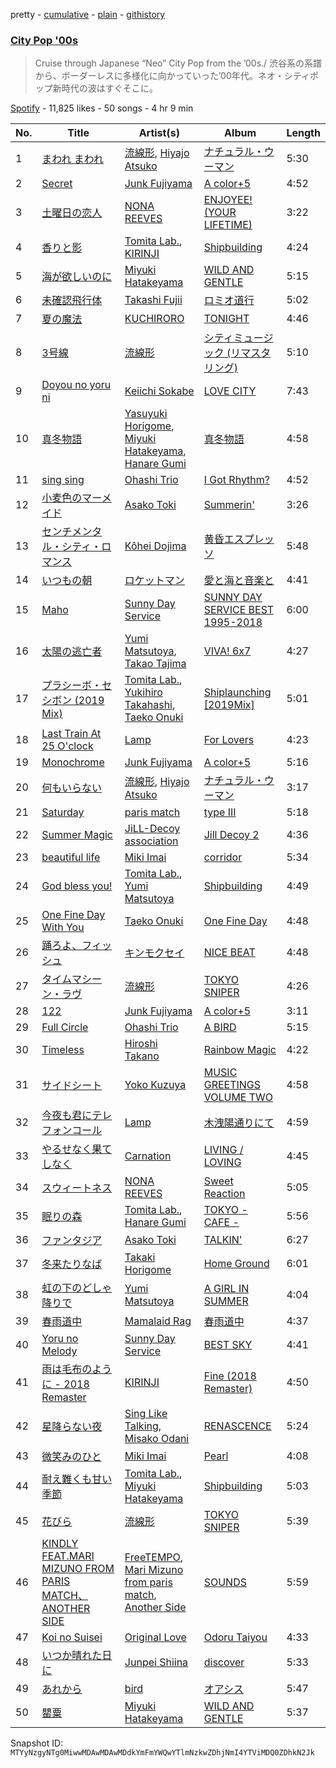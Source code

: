 pretty - [cumulative](/playlists/cumulative/37i9dQZF1DX0cgcWoYFXZp.md) - [plain](/playlists/plain/37i9dQZF1DX0cgcWoYFXZp) - [githistory](https://github.githistory.xyz/mackorone/spotify-playlist-archive/blob/main/playlists/plain/37i9dQZF1DX0cgcWoYFXZp)

### [City Pop '00s](https://open.spotify.com/playlist/37i9dQZF1DX0cgcWoYFXZp)

> Cruise through Japanese “Neo” City Pop from the ’00s./ 渋谷系の系譜から、ボーダーレスに多様化に向かっていった’00年代。ネオ・シティポップ新時代の波はすぐそこに。

[Spotify](https://open.spotify.com/user/spotify) - 11,825 likes - 50 songs - 4 hr 9 min

| No. | Title | Artist(s) | Album | Length |
|---|---|---|---|---|
| 1 | [まわれ まわれ](https://open.spotify.com/track/7xlx0W7xtkgjIYQAdmF2x7) | [流線形](https://open.spotify.com/artist/1gBNLiQMaCcBdQ9fIP4ltM), [Hiyajo Atsuko](https://open.spotify.com/artist/4RM51G7sDVxP0jo5uGODKf) | [ナチュラル・ウーマン](https://open.spotify.com/album/6lCpLIlpthX9bCvYHbMxLj) | 5:30 |
| 2 | [Secret](https://open.spotify.com/track/1IUIsNQCMkRXcBnFR9odXF) | [Junk Fujiyama](https://open.spotify.com/artist/53n2ZPbUwV55wVWwAiz64J) | [A color+5](https://open.spotify.com/album/6yxOaU5H0KLZ1ssYS1oO2g) | 4:52 |
| 3 | [土曜日の恋人](https://open.spotify.com/track/6QPxwu1ANmwojiIkMhw12L) | [NONA REEVES](https://open.spotify.com/artist/2C6HFF5xLM3rUfCEuZ3q2I) | [ENJOYEE! \(YOUR LIFETIME\)](https://open.spotify.com/album/3IUuDVlRHTRask5D6qM9Tf) | 3:22 |
| 4 | [香りと影](https://open.spotify.com/track/7lfibSBnB10b7KzmCOj7yt) | [Tomita Lab.](https://open.spotify.com/artist/0nmnnGl422TngJtYeEj5vD), [KIRINJI](https://open.spotify.com/artist/0O1UtbTe4ca7HabaiMhYZ7) | [Shipbuilding](https://open.spotify.com/album/3AaZ0g8PEvAbziKyvhsPai) | 4:24 |
| 5 | [海が欲しいのに](https://open.spotify.com/track/3UMuI3Do2J7cLp9D4opEnr) | [Miyuki Hatakeyama](https://open.spotify.com/artist/1EoUchyiJeXQqhGBANhbiI) | [WILD AND GENTLE](https://open.spotify.com/album/2pBg1hE7WVqOLri4aQTepx) | 5:15 |
| 6 | [未確認飛行体](https://open.spotify.com/track/77LMizNt1rTxojfMt9sL7t) | [Takashi Fujii](https://open.spotify.com/artist/50CvRcUXhLkVVN6jGH9X12) | [ロミオ道行](https://open.spotify.com/album/5y0t6zh6FB8FjVZK4ANeBI) | 5:02 |
| 7 | [夏の魔法](https://open.spotify.com/track/4TSuIRGTLoHeCz1Njv6dpB) | [KUCHIRORO](https://open.spotify.com/artist/13ABeGOEjgDMOp8rAAg1lA) | [TONIGHT](https://open.spotify.com/album/1mYzruTSwymSdYfe5ChiBp) | 4:46 |
| 8 | [3号線](https://open.spotify.com/track/33X2BynK6JcdImh2S1nH8F) | [流線形](https://open.spotify.com/artist/1gBNLiQMaCcBdQ9fIP4ltM) | [シティミュージック \(リマスタリング\)](https://open.spotify.com/album/19bB89Jjgd0xogUWKsOGbI) | 5:10 |
| 9 | [Doyou no yoru ni](https://open.spotify.com/track/74M5rVQTod4U1hIXBpbZ4C) | [Keiichi Sokabe](https://open.spotify.com/artist/5L2Y03AcUOXCgvRMTy2Gwq) | [LOVE CITY](https://open.spotify.com/album/7v4AQJ7pGrqqLGrC1XGnbn) | 7:43 |
| 10 | [真冬物語](https://open.spotify.com/track/0Sufsd6ssifoWXXkrTvaw0) | [Yasuyuki Horigome](https://open.spotify.com/artist/1HWivlGf6KbIyxhTlTAlnj), [Miyuki Hatakeyama](https://open.spotify.com/artist/1EoUchyiJeXQqhGBANhbiI), [Hanare Gumi](https://open.spotify.com/artist/2nyUb9foGvK7AlESn5DCte) | [真冬物語](https://open.spotify.com/album/03TK4SkQREOHRLEFm1vDKE) | 4:58 |
| 11 | [sing sing](https://open.spotify.com/track/5su6NPdyWBcCluMcUJvS2x) | [Ohashi Trio](https://open.spotify.com/artist/5BANJdBRihIaUpzjqAec7E) | [I Got Rhythm?](https://open.spotify.com/album/7nTlXzNcnMlIBLdSrkgSva) | 4:52 |
| 12 | [小麦色のマーメイド](https://open.spotify.com/track/5gcFA0NZLvLeRW7BY7eqZF) | [Asako Toki](https://open.spotify.com/artist/4VIGlACQnSacU0b1HTLA7y) | [Summerin'](https://open.spotify.com/album/6L6yRvmmoGMQubMeYBPWLi) | 3:26 |
| 13 | [センチメンタル・シティ・ロマンス](https://open.spotify.com/track/10aTe0dzbJcpmFhF6F5jcM) | [Kôhei Dojima](https://open.spotify.com/artist/4xIGdXa6w9eWUoVnEsZNJ9) | [黄昏エスプレッソ](https://open.spotify.com/album/3ai5JlwsbwdbwzabV5wMNc) | 5:48 |
| 14 | [いつもの朝](https://open.spotify.com/track/1A5z7MbEgCgCXONGBfiXxO) | [ロケットマン](https://open.spotify.com/artist/4zV9GuqvmeJTKHTI3iMOp5) | [愛と海と音楽と](https://open.spotify.com/album/6zkGaurGfYwvWJBMzWcHye) | 4:41 |
| 15 | [Maho](https://open.spotify.com/track/0GwbyHLrjgKMGPkNWVyfpb) | [Sunny Day Service](https://open.spotify.com/artist/4cSyPcpldERtF4eL3NB9dn) | [SUNNY DAY SERVICE BEST 1995\-2018](https://open.spotify.com/album/2BSKH8Yw2J79qmPs4USDXz) | 6:00 |
| 16 | [太陽の逃亡者](https://open.spotify.com/track/7EQ7VERVM2ybwZ2Ecq3Kd4) | [Yumi Matsutoya](https://open.spotify.com/artist/1LQQtqc1vQ1neUgZrjYlEU), [Takao Tajima](https://open.spotify.com/artist/3SH8KJyDPMZZz7kqAm41NV) | [VIVA! 6x7](https://open.spotify.com/album/4f4fIIv5TSpPuHBWa9Fy7J) | 4:27 |
| 17 | [プラシーボ・セシボン \(2019 Mix\)](https://open.spotify.com/track/0epcQTIljaAa91g3dYLty9) | [Tomita Lab.](https://open.spotify.com/artist/0nmnnGl422TngJtYeEj5vD), [Yukihiro Takahashi](https://open.spotify.com/artist/5Rv28BOArteQRhL8YUYgD5), [Taeko Onuki](https://open.spotify.com/artist/5QeCklzEEYSSLWeUxuWeBy) | [Shiplaunching \[2019Mix\]](https://open.spotify.com/album/1FWx4z6Qbl64uJe0zhYMy1) | 5:01 |
| 18 | [Last Train At 25 O'clock](https://open.spotify.com/track/3VPBPBZKxQu3bqeuzz8gRm) | [Lamp](https://open.spotify.com/artist/0rFHElzeddB9ymDjgpBENX) | [For Lovers](https://open.spotify.com/album/0gwS2D9sukMLXNvleEnYr2) | 4:23 |
| 19 | [Monochrome](https://open.spotify.com/track/5yYnbWixC6djSYNXxeqvj1) | [Junk Fujiyama](https://open.spotify.com/artist/53n2ZPbUwV55wVWwAiz64J) | [A color+5](https://open.spotify.com/album/6yxOaU5H0KLZ1ssYS1oO2g) | 5:16 |
| 20 | [何もいらない](https://open.spotify.com/track/6Qbn6uxUcX31sNZvem4TGu) | [流線形](https://open.spotify.com/artist/1gBNLiQMaCcBdQ9fIP4ltM), [Hiyajo Atsuko](https://open.spotify.com/artist/4RM51G7sDVxP0jo5uGODKf) | [ナチュラル・ウーマン](https://open.spotify.com/album/6lCpLIlpthX9bCvYHbMxLj) | 3:17 |
| 21 | [Saturday](https://open.spotify.com/track/0uzNud88n4dRpgw0ZopzjP) | [paris match](https://open.spotify.com/artist/6K3kyiIIxgi9TZzp2v6eof) | [type III](https://open.spotify.com/album/4XTM5TtY5yfeMF33qor7qd) | 5:18 |
| 22 | [Summer Magic](https://open.spotify.com/track/1I2k6TAEK2oTnLeEWnUBpk) | [JiLL\-Decoy association](https://open.spotify.com/artist/4j0lMBCAWtaFqEboLZp8Xe) | [Jill Decoy 2](https://open.spotify.com/album/1dckrHdGJKBJDUSNT5Ca1i) | 4:36 |
| 23 | [beautiful life](https://open.spotify.com/track/3mwNJ7lUDPIKQgGGxYF7T6) | [Miki Imai](https://open.spotify.com/artist/64Y8hjY7esLUC8ucjtHYwZ) | [corridor](https://open.spotify.com/album/4ablWmXxoeKubRVlctBPUV) | 5:34 |
| 24 | [God bless you!](https://open.spotify.com/track/4ByQJljgktiflk70HvM5Ue) | [Tomita Lab.](https://open.spotify.com/artist/0nmnnGl422TngJtYeEj5vD), [Yumi Matsutoya](https://open.spotify.com/artist/1LQQtqc1vQ1neUgZrjYlEU) | [Shipbuilding](https://open.spotify.com/album/3AaZ0g8PEvAbziKyvhsPai) | 4:49 |
| 25 | [One Fine Day With You](https://open.spotify.com/track/32e2YSUw3hsSb9DXWntx0T) | [Taeko Onuki](https://open.spotify.com/artist/5QeCklzEEYSSLWeUxuWeBy) | [One Fine Day](https://open.spotify.com/album/3DDUxmZuaycCN87ZYsw1QG) | 4:48 |
| 26 | [踊ろよ、フィッシュ](https://open.spotify.com/track/5RxcFmvEwHdnOeSdEWSVxP) | [キンモクセイ](https://open.spotify.com/artist/14UjZg0MdiVjAkbqWNFsIt) | [NICE BEAT](https://open.spotify.com/album/05vCEQbfb2hPKokOunJvAK) | 4:48 |
| 27 | [タイムマシーン・ラヴ](https://open.spotify.com/track/0AO2xrN18wJXehA76y8wAv) | [流線形](https://open.spotify.com/artist/1gBNLiQMaCcBdQ9fIP4ltM) | [TOKYO SNIPER](https://open.spotify.com/album/7HuoLofdIeVeDPGfDVHTCP) | 4:26 |
| 28 | [122](https://open.spotify.com/track/2kGek9G5lGt7ZoypYCo1uX) | [Junk Fujiyama](https://open.spotify.com/artist/53n2ZPbUwV55wVWwAiz64J) | [A color+5](https://open.spotify.com/album/6yxOaU5H0KLZ1ssYS1oO2g) | 3:11 |
| 29 | [Full Circle](https://open.spotify.com/track/5DBmGbbZM6u6q86yZT5sd7) | [Ohashi Trio](https://open.spotify.com/artist/5BANJdBRihIaUpzjqAec7E) | [A BIRD](https://open.spotify.com/album/4SskAJSmh7UojYEYllCz1d) | 5:15 |
| 30 | [Timeless](https://open.spotify.com/track/4SxR8CXGR9WsgORWTf98vR) | [Hiroshi Takano](https://open.spotify.com/artist/1Z3tfBrHfzbWjvnOQh9GnO) | [Rainbow Magic](https://open.spotify.com/album/2tSHIJ6527UQsNZUr5dElH) | 4:22 |
| 31 | [サイドシート](https://open.spotify.com/track/4zBP3qL2fJwTwQlPBOvrFD) | [Yoko Kuzuya](https://open.spotify.com/artist/4npBbWR9zhm8hXabjjigvt) | [MUSIC GREETINGS VOLUME TWO](https://open.spotify.com/album/5GUqiFcUQYVZgsJjnRbOzD) | 4:58 |
| 32 | [今夜も君にテレフォンコール](https://open.spotify.com/track/6Kock1KhJinf3qJ1pzSn7M) | [Lamp](https://open.spotify.com/artist/0rFHElzeddB9ymDjgpBENX) | [木洩陽通りにて](https://open.spotify.com/album/5E74hczbln3vnszAQ1wf2E) | 4:59 |
| 33 | [やるせなく果てしなく](https://open.spotify.com/track/150iDVQYiUYauupjlaqjL3) | [Carnation](https://open.spotify.com/artist/5NvPLoJWfBHkEvTsiwmEog) | [LIVING / LOVING](https://open.spotify.com/album/5VpJWWzEe4P4iMpgMDOXmq) | 4:45 |
| 34 | [スウィートネス](https://open.spotify.com/track/55J50MIkkCPin2cDLtewXc) | [NONA REEVES](https://open.spotify.com/artist/2C6HFF5xLM3rUfCEuZ3q2I) | [Sweet Reaction](https://open.spotify.com/album/2XaEzIMc9LrExulIoG2gq4) | 5:05 |
| 35 | [眠りの森](https://open.spotify.com/track/2CPlY5tdjvl05Uv6XdUugH) | [Tomita Lab.](https://open.spotify.com/artist/0nmnnGl422TngJtYeEj5vD), [Hanare Gumi](https://open.spotify.com/artist/2nyUb9foGvK7AlESn5DCte) | [TOKYO \- CAFE \-](https://open.spotify.com/album/1rUpuTjwmWV50K9dP2uUfN) | 5:56 |
| 36 | [ファンタジア](https://open.spotify.com/track/1CLdt3sHTa13JQ0Vf5Y8fU) | [Asako Toki](https://open.spotify.com/artist/4VIGlACQnSacU0b1HTLA7y) | [TALKIN'](https://open.spotify.com/album/4FCZFT1bje03oXw2f7q5Po) | 6:27 |
| 37 | [冬来たりなば](https://open.spotify.com/track/1AbAUvjrSfpdEfwJMQlG0e) | [Takaki Horigome](https://open.spotify.com/artist/7i3cIU0Izid4SRBfpe7YAh) | [Home Ground](https://open.spotify.com/album/0HXIBUt2IXmP5ahJv1btmH) | 6:01 |
| 38 | [虹の下のどしゃ降りで](https://open.spotify.com/track/3MLFTklefqLMP17AGX0O5P) | [Yumi Matsutoya](https://open.spotify.com/artist/1LQQtqc1vQ1neUgZrjYlEU) | [A GIRL IN SUMMER](https://open.spotify.com/album/6cdmOr7ACF6j7OZNkr0Avr) | 4:04 |
| 39 | [春雨道中](https://open.spotify.com/track/3PQsf3jCUw9lGXuP3zC0OJ) | [Mamalaid Rag](https://open.spotify.com/artist/112Zt20SrWrXOrzlV2IzjJ) | [春雨道中](https://open.spotify.com/album/24yetVma2PeUIVqAwl8sqP) | 4:37 |
| 40 | [Yoru no Melody](https://open.spotify.com/track/4N3i9n9Hl50KosMceQSGX3) | [Sunny Day Service](https://open.spotify.com/artist/4cSyPcpldERtF4eL3NB9dn) | [BEST SKY](https://open.spotify.com/album/6NGBmz6MkGlAVq2jtADTRm) | 4:41 |
| 41 | [雨は毛布のように \- 2018 Remaster](https://open.spotify.com/track/16WZL73Bt8j3n3INyJfuUv) | [KIRINJI](https://open.spotify.com/artist/0O1UtbTe4ca7HabaiMhYZ7) | [Fine \(2018 Remaster\)](https://open.spotify.com/album/3rRognV0OVBz3tZ2dn8KXZ) | 4:50 |
| 42 | [星降らない夜](https://open.spotify.com/track/6CI7HfVKIr9RdS8w4SOx95) | [Sing Like Talking](https://open.spotify.com/artist/6XrphHC917hKfMIzHW6Bsq), [Misako Odani](https://open.spotify.com/artist/1qyvDpymTYPpF5iguflCMT) | [RENASCENCE](https://open.spotify.com/album/6NXUqXrL6U54xbkqGxoMMc) | 5:24 |
| 43 | [微笑みのひと](https://open.spotify.com/track/5lcTuZBBsRIzquCxCOoeJg) | [Miki Imai](https://open.spotify.com/artist/64Y8hjY7esLUC8ucjtHYwZ) | [Pearl](https://open.spotify.com/album/39ATuRqjwAb6MJOkqMSAJs) | 4:08 |
| 44 | [耐え難くも甘い季節](https://open.spotify.com/track/1gGZZbpyDMkWoTvv392e7f) | [Tomita Lab.](https://open.spotify.com/artist/0nmnnGl422TngJtYeEj5vD), [Miyuki Hatakeyama](https://open.spotify.com/artist/1EoUchyiJeXQqhGBANhbiI) | [Shipbuilding](https://open.spotify.com/album/3AaZ0g8PEvAbziKyvhsPai) | 5:03 |
| 45 | [花びら](https://open.spotify.com/track/7klReoVEFPzazSuWPV3vZX) | [流線形](https://open.spotify.com/artist/1gBNLiQMaCcBdQ9fIP4ltM) | [TOKYO SNIPER](https://open.spotify.com/album/7HuoLofdIeVeDPGfDVHTCP) | 5:39 |
| 46 | [KINDLY FEAT.MARI MIZUNO FROM PARIS MATCH、ANOTHER SIDE](https://open.spotify.com/track/7KiOfl4nKAlq4wUtfBiLNc) | [FreeTEMPO](https://open.spotify.com/artist/31XOXmRJOp83N2kyVNRDy4), [Mari Mizuno from paris match](https://open.spotify.com/artist/54Yomu8IZ9KQkune9c76LK), [Another Side](https://open.spotify.com/artist/2oO4DrJjObGQHGnQWvm3oi) | [SOUNDS](https://open.spotify.com/album/3G4xM7Pt2SpeDc7HJM6wVJ) | 5:59 |
| 47 | [Koi no Suisei](https://open.spotify.com/track/4iKgGE1RFJQdBpgyTe8IaO) | [Original Love](https://open.spotify.com/artist/76QaFuQNldIJkAkDmaMAck) | [Odoru Taiyou](https://open.spotify.com/album/4gqEDIGBv6thmDjFaHwxFJ) | 4:33 |
| 48 | [いつか晴れた日に](https://open.spotify.com/track/22WFRMB0NEKHNTfr0C4y6F) | [Junpei Shiina](https://open.spotify.com/artist/5uf7EvW4352mAFNNN9IOZT) | [discover](https://open.spotify.com/album/6CN51DFfuqjKTV4n5DwduJ) | 5:33 |
| 49 | [あれから](https://open.spotify.com/track/2p88nkbBzmJLXpUdsp1BgG) | [bird](https://open.spotify.com/artist/5gn3mKyq8QM4TxKNX2nxXi) | [オアシス](https://open.spotify.com/album/1mDa5GUbu5jNDemBUJubux) | 5:47 |
| 50 | [罌粟](https://open.spotify.com/track/6x1hT5lHXcraem8FQCPykz) | [Miyuki Hatakeyama](https://open.spotify.com/artist/1EoUchyiJeXQqhGBANhbiI) | [WILD AND GENTLE](https://open.spotify.com/album/2pBg1hE7WVqOLri4aQTepx) | 5:37 |

Snapshot ID: `MTYyNzgyNTg0MiwwMDAwMDAwMDdkYmFmYWQwYTlmNzkwZDhjNmI4YTViMDQ0ZDhkN2Jk`
